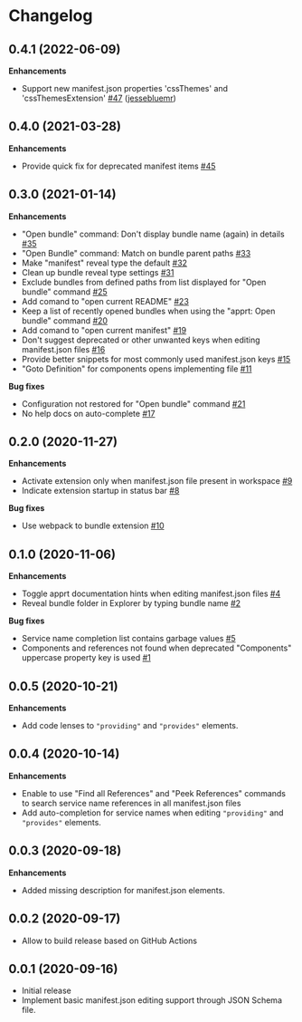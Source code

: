 # Changelog

## 0.4.1 (2022-06-09)

**Enhancements**

- Support new manifest.json properties 'cssThemes' and 'cssThemesExtension' [\#47](https://github.com/ctjdr/vscode-apprt-bundles/pull/47) ([jessebluemr](https://github.com/jessebluemr))

## 0.4.0 (2021-03-28)

**Enhancements**

- Provide quick fix for deprecated manifest items [\#45](https://github.com/ctjdr/vscode-apprt-bundles/issues/45)

## 0.3.0 (2021-01-14)

**Enhancements**

- "Open bundle" command: Don't display bundle name \(again\) in details [\#35](https://github.com/ctjdr/vscode-apprt-bundles/issues/35)
- "Open Bundle" command: Match on bundle parent paths [\#33](https://github.com/ctjdr/vscode-apprt-bundles/issues/33)
- Make "manifest" reveal type the default [\#32](https://github.com/ctjdr/vscode-apprt-bundles/issues/32)
- Clean up bundle reveal type settings [\#31](https://github.com/ctjdr/vscode-apprt-bundles/issues/31)
- Exclude bundles from defined paths from list displayed for "Open bundle" command [\#25](https://github.com/ctjdr/vscode-apprt-bundles/issues/25)
-  Add comand to "open current README" [\#23](https://github.com/ctjdr/vscode-apprt-bundles/issues/23)
- Keep a list of recently opened bundles when using the "apprt: Open bundle" command [\#20](https://github.com/ctjdr/vscode-apprt-bundles/issues/20)
- Add comand to "open current manifest" [\#19](https://github.com/ctjdr/vscode-apprt-bundles/issues/19)
- Don't suggest deprecated or other unwanted keys when editing manifest.json files [\#16](https://github.com/ctjdr/vscode-apprt-bundles/issues/16)
- Provide better snippets for most commonly used manifest.json keys [\#15](https://github.com/ctjdr/vscode-apprt-bundles/issues/15)
- "Goto Definition" for components opens implementing file [\#11](https://github.com/ctjdr/vscode-apprt-bundles/issues/11)

**Bug fixes**


- Configuration not restored for "Open bundle" command [\#21](https://github.com/ctjdr/vscode-apprt-bundles/issues/21)
- No help docs on auto-complete [\#17](https://github.com/ctjdr/vscode-apprt-bundles/issues/17)

## 0.2.0 (2020-11-27)

**Enhancements**

- Activate extension only when manifest.json file present in workspace [\#9](https://github.com/ctjdr/vscode-apprt-bundles/issues/9)
- Indicate extension startup in status bar [\#8](https://github.com/ctjdr/vscode-apprt-bundles/issues/8)

**Bug fixes**

- Use webpack to bundle extension [\#10](https://github.com/ctjdr/vscode-apprt-bundles/issues/10)


## 0.1.0 (2020-11-06)

**Enhancements**

- Toggle apprt documentation hints when editing manifest.json files  [\#4](https://github.com/ctjdr/vscode-apprt-bundles/issues/4)
- Reveal bundle folder in Explorer by typing bundle name [\#2](https://github.com/ctjdr/vscode-apprt-bundles/issues/2)

**Bug fixes**

- Service name completion list contains garbage values [\#5](https://github.com/ctjdr/vscode-apprt-bundles/issues/5)
- Components and references not found when deprecated "Components" uppercase property key is used [\#1](https://github.com/ctjdr/vscode-apprt-bundles/issues/1)

## 0.0.5 (2020-10-21)

**Enhancements**

- Add code lenses to `"providing"` and `"provides"` elements.

## 0.0.4 (2020-10-14)

**Enhancements**

- Enable to use "Find all References" and "Peek References" commands to search service name references in all manifest.json files
- Add auto-completion for service names when editing `"providing"` and `"provides"` elements.

## 0.0.3 (2020-09-18)

**Enhancements**

- Added missing description for manifest.json elements.

## 0.0.2 (2020-09-17)
- Allow to build release based on GitHub Actions

## 0.0.1 (2020-09-16)
- Initial release
- Implement basic manifest.json editing support through JSON Schema file.
